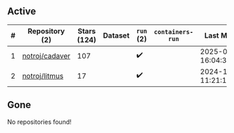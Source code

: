 ## Active
| # | Repository (2) | Stars (124) | Dataset | `run` (2) | `containers-run` | Last Modified |
| --- | --- | --- | --- | --- | --- | --- |
| 1 | [notroj/cadaver](https://github.com/notroj/cadaver) | 107 |  | :heavy_check_mark: |  | 2025-03-16 16:04:30+00:00 |
| 2 | [notroj/litmus](https://github.com/notroj/litmus) | 17 |  | :heavy_check_mark: |  | 2024-11-23 11:21:16+00:00 |

## Gone
No repositories found!
